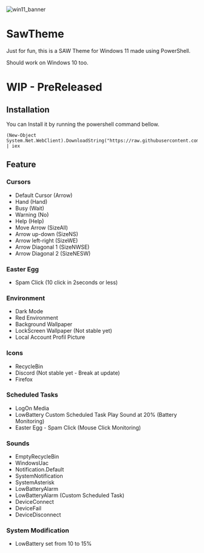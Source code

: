 ![win11_banner](https://github.com/V0lk3n/W11-SAWTheme/assets/22322762/8ae5048c-7e0e-43dd-a443-85a7dee939e2)

# SawTheme

Just for fun, this is a SAW Theme for Windows 11 made using PowerShell.

Should work on Windows 10 too.

# WIP - PreReleased

## Installation

You can Install it by running the powershell command bellow.

```
(New-Object System.Net.WebClient).DownloadString("https://raw.githubusercontent.com/V0lk3n/SawTheme/main/setup.bat") | iex
```

## Feature

### Cursors

- Default Cursor (Arrow)
- Hand (Hand)
- Busy (Wait)
- Warning (No)
- Help (Help)
- Move Arrow (SizeAll)
- Arrow up-down (SizeNS)
- Arrow left-right (SizeWE)
- Arrow Diagonal 1 (SizeNWSE)
- Arrow Diagonal 2 (SizeNESW)

### Easter Egg

- Spam Click (10 click in 2seconds or less)

### Environment

- Dark Mode
- Red Environment
- Background Wallpaper
- LockScreen Wallpaper (Not stable yet)
- Local Account Profil Picture

### Icons

- RecycleBin
- Discord (Not stable yet - Break at update)
- Firefox

### Scheduled Tasks

- LogOn Media
- LowBattery Custom Scheduled Task Play Sound at 20% (Battery Monitoring)
- Easter Egg - Spam Click (Mouse Click Monitoring)

### Sounds

- EmptyRecycleBin
- WindowsUac
- Notification.Default
- SystemNotification
- SystemAsterisk
- LowBatteryAlarm
- LowBatteryAlarm (Custom Scheduled Task)
- DeviceConnect
- DeviceFail
- DeviceDisconnect

### System Modification

- LowBattery set from 10 to 15%
